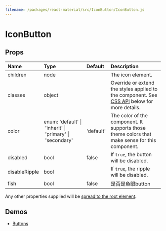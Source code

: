 ```yaml
---
filename: /packages/react-material/src/IconButton/IconButton.js
---
```


<!--- This documentation is automatically generated, do not try to edit it. -->

# IconButton



## Props

| Name | Type | Default | Description |
|:-----|:-----|:--------|:------------|
| <span class="prop-name">children</span> | <span class="prop-type">node |  | The icon element. |
| <span class="prop-name">classes</span> | <span class="prop-type">object |  | Override or extend the styles applied to the component. See [CSS API](#css-api) below for more details. |
| <span class="prop-name">color</span> | <span class="prop-type">enum:&nbsp;'default'&nbsp;&#124;<br>&nbsp;'inherit'&nbsp;&#124;<br>&nbsp;'primary'&nbsp;&#124;<br>&nbsp;'secondary'<br> | <span class="prop-default">'default'</span> | The color of the component. It supports those theme colors that make sense for this component. |
| <span class="prop-name">disabled</span> | <span class="prop-type">bool | <span class="prop-default">false</span> | If `true`, the button will be disabled. |
| <span class="prop-name">disableRipple</span> | <span class="prop-type">bool |  | If `true`, the ripple will be disabled. |
| <span class="prop-name">fish</span> | <span class="prop-type">bool | <span class="prop-default">false</span> | 是否是鱼眼button |

Any other properties supplied will be [spread to the root element](/guides/api#spread).

## Demos

- [Buttons](/demos/buttons)

